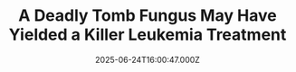 ---
title: "A Deadly Tomb Fungus May Have Yielded a Killer Leukemia Treatment"
date: 2025-06-24T16:00:47.000Z
category: Human Kindness
externalLink: "https://www.goodnewsnetwork.org/a-deadly-tomb-fungus-may-have-yielded-a-killer-leukemia-treatment/"
image: ""
excerpt: "A deadly fungus has been turned into a potent cancer-fighting compound after researchers isolated a new class of molecules from it. Aspergillus flavus, a toxic crop fungus linked to deaths in the excavations of ancient tombs—such as that of the boy pharaoh Tutankhamon—was recently used in a test against leukemia cells. The result? A promising […] The post A Deadly…"
---